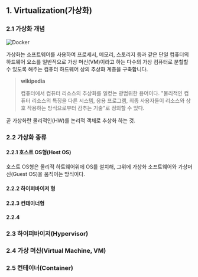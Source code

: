 ## 1. Virtualization(가상화)

### 2.1 가상화 개념

![Docker](./image/virtualization.png)

가상화는 소프트웨어를 사용하여 프로세서, 메모리, 스토리지 등과 같은 단일 컴퓨터의 하드웨어 요소를 일반적으로 가상 머신(VM)이라고 하는 다수의 가상 컴퓨터로 분할할 수 있도록 해주는 컴퓨터 하드웨어 상의 추상화 계층을 구축합니다.

> **wikipedia**
>
> 컴퓨터에서 컴퓨터 리소스의 추상화를 일컫는 광범위한 용어이다. "물리적인 컴퓨터 리소스의 특징을 다른 시스템, 응용 프로그램, 최종 사용자들이 리소스와 상호 작용하는 방식으로부터 감추는 기술"로 정의할 수 있다.

곧 가상화란 물리적인(HW)를 논리적 객체로 추상화 하는 것.

### 2.2 가상화 종류

#### 2.2.1 호스트 OS형(Host OS)

호스트 OS형은 물리적 하트웨어위에 OS를 설치해, 그위에 가상화 소프트웨어와 가상머신(Guest OS)을 움직이는 방식이다.





#### 2.2.2 하이퍼바이저 형

#### 2.2.3 컨테이너형

#### 2.2.4

### 2.3 하이퍼바이저(Hypervisor)

### 2.4 가상 머신(Virtual Machine, VM)

### 2.5 컨테이너(Container)